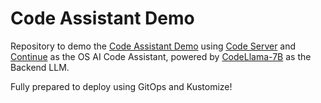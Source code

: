 # Code Assistant Demo

Repository to demo the [Code Assistant Demo](https://ai-on-openshift.io/demos/codellama-continue/codellama-continue/) using [Code Server](https://github.com/coder/code-server) and [Continue](https://docs.continue.dev/intro) as the OS AI Code Assistant, powered by [CodeLlama-7B](https://huggingface.co/codellama/CodeLlama-7b-Instruct-hf) as the Backend LLM.

Fully prepared to deploy using GitOps and Kustomize!